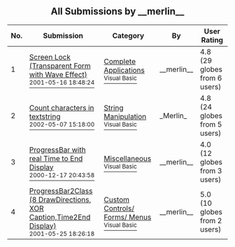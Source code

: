 ﻿<div align="center">

## All Submissions by \_\_merlin\_\_

</div>

No.  | Submission | Category | By   | User Rating
---- | ---------- | -------- | ---- | -----------
1 | [Screen Lock \(Transparent Form with Wave Effect\)<br /><sup>2001-05-16 18:48:24</sup>](https://github.com/Planet-Source-Code/merlin-screen-lock-transparent-form-with-wave-effect__1-23229) | [Complete Applications<br /><sup>Visual Basic</sup>](../ByCategory/complete-applications__1-27.md) | \_\_merlin\_\_ | 4.8 (29 globes from 6 users)
2 | [Count characters in textstring<br /><sup>2002-05-07 15:18:00</sup>](https://github.com/Planet-Source-Code/merlin-count-characters-in-textstring__1-34521) | [String Manipulation<br /><sup>Visual Basic</sup>](../ByCategory/string-manipulation__1-5.md) | \_Merlin\_ | 4.8 (24 globes from 5 users)
3 | [ProgressBar with real Time to End Display<br /><sup>2000-12-17 20:43:58</sup>](https://github.com/Planet-Source-Code/merlin-progressbar-with-real-time-to-end-display__1-13670) | [Miscellaneous<br /><sup>Visual Basic</sup>](../ByCategory/miscellaneous__1-1.md) | \_\_merlin\_\_ | 4.0 (12 globes from 3 users)
4 | [ProgressBar2Class \(8 DrawDirections, XOR Caption,Time2End Display\)<br /><sup>2001-05-25 18:26:18</sup>](https://github.com/Planet-Source-Code/merlin-progressbar2class-8-drawdirections-xor-caption-time2end-display__1-23431) | [Custom Controls/ Forms/  Menus<br /><sup>Visual Basic</sup>](../ByCategory/custom-controls-forms-menus__1-4.md) | \_\_merlin\_\_ | 5.0 (10 globes from 2 users)
